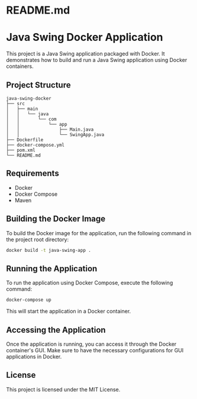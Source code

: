 # README.md

# Java Swing Docker Application

This project is a Java Swing application packaged with Docker. It demonstrates how to build and run a Java Swing application using Docker containers.

## Project Structure

```
java-swing-docker
├── src
│   ├── main
│   │   └── java
│   │       └── com
│   │           └── app
│   │               ├── Main.java
│   │               └── SwingApp.java
├── Dockerfile
├── docker-compose.yml
├── pom.xml
└── README.md
```

## Requirements

- Docker
- Docker Compose
- Maven

## Building the Docker Image

To build the Docker image for the application, run the following command in the project root directory:

```bash
docker build -t java-swing-app .
```

## Running the Application

To run the application using Docker Compose, execute the following command:

```bash
docker-compose up
```

This will start the application in a Docker container.

## Accessing the Application

Once the application is running, you can access it through the Docker container's GUI. Make sure to have the necessary configurations for GUI applications in Docker.

## License

This project is licensed under the MIT License.